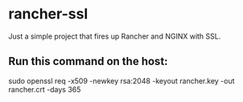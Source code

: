 # rancher-ssl
Just a simple project that fires up Rancher and NGINX with SSL.

## Run this command on the host:
sudo openssl req -x509 -newkey rsa:2048 -keyout rancher.key -out rancher.crt -days 365
